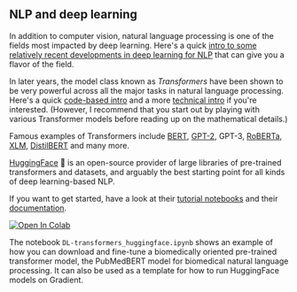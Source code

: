 ## NLP and deep learning

In addition to computer vision, natural language processing is one of the fields most impacted by deep learning. Here's a quick [intro to some relatively recent developments in deep learning for NLP](https://www.linkedin.com/pulse/natural-language-processing-2020-year-review-ivan-bilan) that can give you a flavor of the field. 

In later years, the model class known as _Transformers_ have been shown to be very powerful across all the major tasks in natural language processing. Here's a quick [code-based intro](https://colab.research.google.com/github/huggingface/transformers/blob/master/notebooks/02-transformers.ipynb) and a more [technical intro](https://lilianweng.github.io/lil-log/2020/04/07/the-transformer-family.html) if you're interested. (However, I recommend that you start out by playing with various Transformer models before reading up on the mathematical details.) 

Famous examples of Transformers include [BERT](https://arxiv.org/abs/1810.04805), [GPT-2](https://blog.openai.com/better-language-models/), GPT-3, [RoBERTa](https://arxiv.org/abs/1907.11692), [XLM](https://arxiv.org/abs/1901.07291), [DistilBERT](https://arxiv.org/abs/1910.01108) and many more. 

[HuggingFace](https://huggingface.co/)  :hugs: is an open-source provider of large libraries of pre-trained transformers and datasets, and arguably the best starting point for all kinds of deep learning-based NLP. 

If you want to get started, have a look at their [tutorial notebooks](https://github.com/huggingface/transformers/tree/master/notebooks) and their [documentation](https://huggingface.co/transformers/).

[![Open In Colab](https://colab.research.google.com/assets/colab-badge.svg)](https://colab.research.google.com/github/huggingface/transformers/blob/master/notebooks)


The notebook `DL-transformers_huggingface.ipynb` shows an example of how you can download and fine-tune a biomedically oriented pre-trained transformer model, the PubMedBERT model for biomedical natural language processing. It can also be used as a template for how to run HuggingFace models on Gradient.